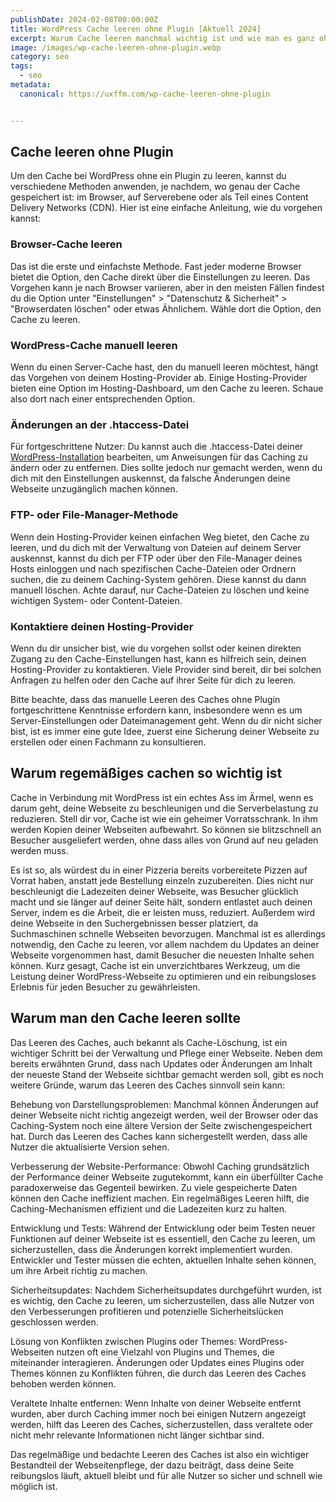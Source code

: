 ```yaml
---
publishDate: 2024-02-08T00:00:00Z
title: WordPress Cache leeren ohne Plugin [Aktuell 2024]
excerpt: Warum Cache leeren manchmal wichtig ist und wie man es ganz ohne Plugin schafft.
image: /images/wp-cache-leeren-ohne-plugin.webp
category: seo
tags:
  - seo
metadata:
  canonical: https://uxffm.com/wp-cache-leeren-ohne-plugin


---
```


## Cache leeren ohne Plugin

Um den Cache bei WordPress ohne ein Plugin zu leeren, kannst du verschiedene Methoden anwenden, je nachdem, wo genau der Cache gespeichert ist: im Browser, auf Serverebene oder als Teil eines Content Delivery Networks (CDN). Hier ist eine einfache Anleitung, wie du vorgehen kannst:

### Browser-Cache leeren
Das ist die erste und einfachste Methode. Fast jeder moderne Browser bietet die Option, den Cache direkt über die Einstellungen zu leeren. Das Vorgehen kann je nach Browser variieren, aber in den meisten Fällen findest du die Option unter "Einstellungen" > "Datenschutz & Sicherheit" > "Browserdaten löschen" oder etwas Ähnlichem. Wähle dort die Option, den Cache zu leeren.

### WordPress-Cache manuell leeren
Wenn du einen Server-Cache hast, den du manuell leeren möchtest, hängt das Vorgehen von deinem Hosting-Provider ab. Einige Hosting-Provider bieten eine Option im Hosting-Dashboard, um den Cache zu leeren. Schaue also dort nach einer entsprechenden Option.

### Änderungen an der .htaccess-Datei
Für fortgeschrittene Nutzer: Du kannst auch die .htaccess-Datei deiner <a href="/service/wordpress-frankfurt">WordPress-Installation</a> bearbeiten, um Anweisungen für das Caching zu ändern oder zu entfernen. Dies sollte jedoch nur gemacht werden, wenn du dich mit den Einstellungen auskennst, da falsche Änderungen deine Webseite unzugänglich machen können.

### FTP- oder File-Manager-Methode
Wenn dein Hosting-Provider keinen einfachen Weg bietet, den Cache zu leeren, und du dich mit der Verwaltung von Dateien auf deinem Server auskennst, kannst du dich per FTP oder über den File-Manager deines Hosts einloggen und nach spezifischen Cache-Dateien oder Ordnern suchen, die zu deinem Caching-System gehören. Diese kannst du dann manuell löschen. Achte darauf, nur Cache-Dateien zu löschen und keine wichtigen System- oder Content-Dateien.

### Kontaktiere deinen Hosting-Provider

Wenn du dir unsicher bist, wie du vorgehen sollst oder keinen direkten Zugang zu den Cache-Einstellungen hast, kann es hilfreich sein, deinen Hosting-Provider zu kontaktieren. Viele Provider sind bereit, dir bei solchen Anfragen zu helfen oder den Cache auf ihrer Seite für dich zu leeren.

Bitte beachte, dass das manuelle Leeren des Caches ohne Plugin fortgeschrittene Kenntnisse erfordern kann, insbesondere wenn es um Server-Einstellungen oder Dateimanagement geht. Wenn du dir nicht sicher bist, ist es immer eine gute Idee, zuerst eine Sicherung deiner Webseite zu erstellen oder einen Fachmann zu konsultieren.

## Warum regemäßiges cachen so wichtig ist

Cache in Verbindung mit WordPress ist ein echtes Ass im Ärmel, wenn es darum geht, deine Webseite zu beschleunigen und die Serverbelastung zu reduzieren. Stell dir vor, Cache ist wie ein geheimer Vorratsschrank. In ihm werden Kopien deiner Webseiten aufbewahrt. So können sie blitzschnell an Besucher ausgeliefert werden, ohne dass alles von Grund auf neu geladen werden muss.


Es ist so, als würdest du in einer Pizzeria bereits vorbereitete Pizzen auf Vorrat haben, anstatt jede Bestellung einzeln zuzubereiten. Dies nicht nur beschleunigt die Ladezeiten deiner Webseite, was Besucher glücklich macht und sie länger auf deiner Seite hält, sondern entlastet auch deinen Server, indem es die Arbeit, die er leisten muss, reduziert. Außerdem wird deine Webseite in den Suchergebnissen besser platziert, da Suchmaschinen schnelle Webseiten bevorzugen. Manchmal ist es allerdings notwendig, den Cache zu leeren, vor allem nachdem du Updates an deiner Webseite vorgenommen hast, damit Besucher die neuesten Inhalte sehen können. Kurz gesagt, Cache ist ein unverzichtbares Werkzeug, um die Leistung deiner WordPress-Webseite zu optimieren und ein reibungsloses Erlebnis für jeden Besucher zu gewährleisten.

## Warum man den Cache leeren sollte

Das Leeren des Caches, auch bekannt als Cache-Löschung, ist ein wichtiger Schritt bei der Verwaltung und Pflege einer Webseite. Neben dem bereits erwähnten Grund, dass nach Updates oder Änderungen am Inhalt der neueste Stand der Webseite sichtbar gemacht werden soll, gibt es noch weitere Gründe, warum das Leeren des Caches sinnvoll sein kann:

Behebung von Darstellungsproblemen: Manchmal können Änderungen auf deiner Webseite nicht richtig angezeigt werden, weil der Browser oder das Caching-System noch eine ältere Version der Seite zwischengespeichert hat. Durch das Leeren des Caches kann sichergestellt werden, dass alle Nutzer die aktualisierte Version sehen.

Verbesserung der Website-Performance: Obwohl Caching grundsätzlich der Performance deiner Webseite zugutekommt, kann ein überfüllter Cache paradoxerweise das Gegenteil bewirken. Zu viele gespeicherte Daten können den Cache ineffizient machen. Ein regelmäßiges Leeren hilft, die Caching-Mechanismen effizient und die Ladezeiten kurz zu halten.

Entwicklung und Tests: Während der Entwicklung oder beim Testen neuer Funktionen auf deiner Webseite ist es essentiell, den Cache zu leeren, um sicherzustellen, dass die Änderungen korrekt implementiert wurden. Entwickler und Tester müssen die echten, aktuellen Inhalte sehen können, um ihre Arbeit richtig zu machen.

Sicherheitsupdates: Nachdem Sicherheitsupdates durchgeführt wurden, ist es wichtig, den Cache zu leeren, um sicherzustellen, dass alle Nutzer von den Verbesserungen profitieren und potenzielle Sicherheitslücken geschlossen werden.

Lösung von Konflikten zwischen Plugins oder Themes: WordPress-Webseiten nutzen oft eine Vielzahl von Plugins und Themes, die miteinander interagieren. Änderungen oder Updates eines Plugins oder Themes können zu Konflikten führen, die durch das Leeren des Caches behoben werden können.

Veraltete Inhalte entfernen: Wenn Inhalte von deiner Webseite entfernt wurden, aber durch Caching immer noch bei einigen Nutzern angezeigt werden, hilft das Leeren des Caches, sicherzustellen, dass veraltete oder nicht mehr relevante Informationen nicht länger sichtbar sind.

Das regelmäßige und bedachte Leeren des Caches ist also ein wichtiger Bestandteil der Webseitenpflege, der dazu beiträgt, dass deine Seite reibungslos läuft, aktuell bleibt und für alle Nutzer so sicher und schnell wie möglich ist.


